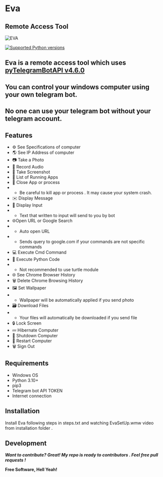 # Eva 
## Remote Access Tool
![EVA](https://telegra.ph/file/6c7e106d2e96052df3200.png)

[![Supported Python versions](https://img.shields.io/pypi/pyversions/pyTelegramBotAPI.svg)](https://pypi.python.org/pypi/pyTelegramBotAPI)

## Eva is a  remote access tool which uses [pyTelegramBotAPI v4.6.0](https://github.com/eternnoir/pyTelegramBotAPI)
## You can control your windows computer using your own telegram bot.
## No one can use your telegram bot without your telegram account.
## Features

- ⚙️ See Specifications  of computer
- 🌎 See IP Address of computer
- 📷 Take a Photo
- 🎤 Record Audio
- 👀 Take Screenshot
- 📱 List of Running Apps
- 📱 Close App or process
- - Be careful to kill app or process . It may cause your system crash.
- ✉️ Display Message
- 📩 Display Input
- - Text that written to input will send to you by bot
- 🌐Open URL or Google Search
- - Auto open URL 
- - Sends query to google.com if your commands are not  specific commands 
- 💻 Execute Cmd Command
- 🐍 Execute Python Code
- - Not recommended to use turtle module 
- 🌐 See Chrome Browser History 
- 🗑 Delete Chrome Browsing History
- 🖼 Set Wallpaper
- - Wallpaper will be automatically applied if you send photo 
- 🗃 ️Download Files
- - Your files will automatically be downloaded if you send file
- 🔒 Lock Screen
- 💤 Hibernate Computer
- 🔌 Shutdown Computer
- 🔄  Restart Computer
- 🗑 Sign Out


## Requirements
- Windows OS
- Python 3.10+
- pip3
- Telegram bot API TOKEN
- Internet connection

## Installation
Install Eva following steps in steps.txt and watching EvaSetUp.wmw video from installation folder .


## Development

***Want to contribute? Great!
My repo is ready to contributors .
Feel free pull requests !***


**Free Software, Hell Yeah!**


